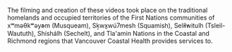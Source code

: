 The filming and creation of these videos took place on the traditional homelands and occupied territories of the First Nations communities of xʷməθkʷəy̓əm (Musqueam), Sḵwx̱wú7mesh (Squamish), Sel̓íl̓witulh (Tsleil-Waututh), Shíshálh (Sechelt), and Tla'amin Nations in the Coastal and Richmond regions that Vancouver Coastal Health provides services to.